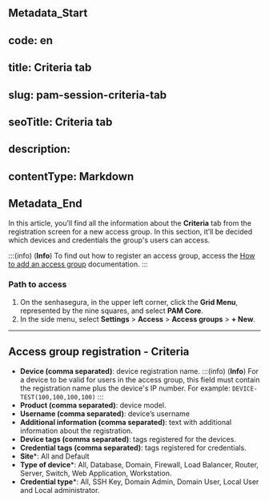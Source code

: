 ## Metadata_Start 
## code: en
## title: Criteria tab 
## slug: pam-session-criteria-tab 
## seoTitle: Criteria tab 
## description:  
## contentType: Markdown 
## Metadata_End
In this article, you’ll find all the information about the **Criteria** tab from the registration screen for a new access group. In this section, it’ll be decided which devices and credentials the group's users can access.

:::(info) (**Info**)
To find out how to register an access group, access the [How to add an access group](/v3-32/docs/pam-session-how-to-add-an-access-group) documentation.
:::

### Path to access

1. On the senhasegura, in the upper left corner, click the **Grid Menu**, represented by the nine squares, and select **PAM Core**.
2. In the side menu, select **Settings** > **Access** > **Access groups** > **+ New**.

---

## Access group registration - Criteria

* **Device (comma separated)**: device registration name.
    :::(info) (**Info**)
    For a device to be valid for users in the access group, this field must contain the registration name plus the device's IP number. For example: `DEVICE-TEST(100,100,100,100)`
    :::
* **Product (comma separated)**: device model.
* **Username (comma separated)**: device’s username
* **Additional information (comma separated)**: text with additional information about the registration.
* **Device tags (comma separated)**: tags registered for the devices.
* **Credential tags (comma separated)**: tags registered for credentials.
* **Site***: All and Default
* **Type of device***: All,  Database, Domain, Firewall, Load Balancer, Router, Server, Switch, Web Application, Workstation.
* **Credential type***: All, SSH Key, Domain Admin, Domain User, Local User and Local administrator.